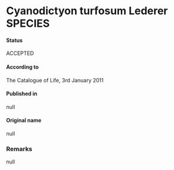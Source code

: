 # Cyanodictyon turfosum Lederer SPECIES

#### Status
ACCEPTED

#### According to
The Catalogue of Life, 3rd January 2011

#### Published in
null

#### Original name
null

### Remarks
null